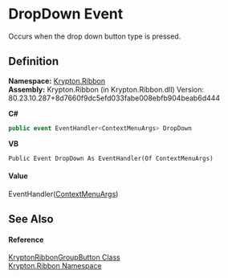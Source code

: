 # DropDown Event


Occurs when the drop down button type is pressed.



## Definition
**Namespace:** <a href="1e9bc734-cff9-e9b8-f013-94cdac669794.md">Krypton.Ribbon</a>  
**Assembly:** Krypton.Ribbon (in Krypton.Ribbon.dll) Version: 80.23.10.287+8d7660f9dc5efd033fabe008ebfb904beab6d444

**C#**
``` C#
public event EventHandler<ContextMenuArgs> DropDown
```
**VB**
``` VB
Public Event DropDown As EventHandler(Of ContextMenuArgs)
```



#### Value
EventHandler(<a href="52b19374-1f8b-781f-0f56-500e31c51106.md">ContextMenuArgs</a>)

## See Also


#### Reference
<a href="960f4a04-92a1-46ca-cf6d-664c6025ac61.md">KryptonRibbonGroupButton Class</a>  
<a href="1e9bc734-cff9-e9b8-f013-94cdac669794.md">Krypton.Ribbon Namespace</a>  
